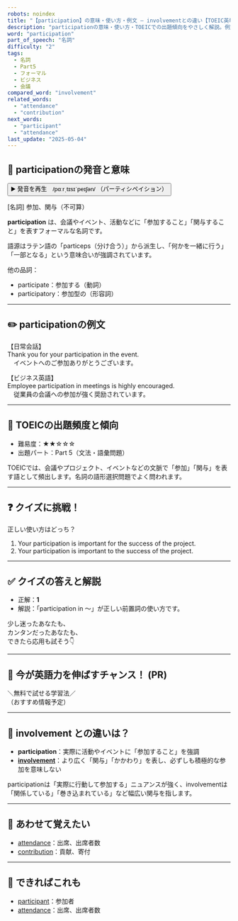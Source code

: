 ```yaml
---
robots: noindex
title: "【participation】の意味・使い方・例文 ― involvementとの違い【TOEIC英単語】"
description: "participationの意味・使い方・TOEICでの出題傾向をやさしく解説。例文・クイズ付きでinvolvementとの違いもわかりやすく学べます。"
word: "participation"
part_of_speech: "名詞"
difficulty: "2"
tags:
  - 名詞
  - Part5
  - フォーマル
  - ビジネス
  - 会議
compared_word: "involvement"
related_words:
  - "attendance"
  - "contribution"
next_words:
  - "participant"
  - "attendance"
last_update: "2025-05-04"
---
```


## 🔰 participationの発音と意味

<button class="play-audio" onclick="playTTS('participation')">
  <span class="play-audio-main">
    ▶️ 発音を再生　/pɑːrˌtɪsɪˈpeɪʃən/
  </span>
  <span class="play-audio-sub">
    （パーティシペイション）
  </span>
</button>

[名詞] 参加、関与（不可算）

**participation** は、会議やイベント、活動などに「参加すること」「関与すること」を表すフォーマルな名詞です。

語源はラテン語の「particeps（分け合う）」から派生し、「何かを一緒に行う」「一部となる」という意味合いが強調されています。

他の品詞：  
- participate：参加する（動詞）
- participatory：参加型の（形容詞）

---

## ✏️ participationの例文

【日常会話】  
Thank you for your participation in the event.  
　イベントへのご参加ありがとうございます。

【ビジネス英語】  
Employee participation in meetings is highly encouraged.  
　従業員の会議への参加が強く奨励されています。

---

## 🎯 TOEICの出題頻度と傾向

- 難易度：★★☆☆☆
- 出題パート：Part 5（文法・語彙問題）

TOEICでは、会議やプロジェクト、イベントなどの文脈で「参加」「関与」を表す語として頻出します。名詞の語形選択問題でよく問われます。

---

## ❓ クイズに挑戦！

正しい使い方はどっち？

1. Your participation is important for the success of the project.  
2. Your participation is important to the success of the project.

---

## ✅ クイズの答えと解説

- 正解：**1**
- 解説：「participation in ～」が正しい前置詞の使い方です。

少し迷ったあなたも、  
カンタンだったあなたも、  
できたら応用も試そう👇️

---

## 🚀 今が英語力を伸ばすチャンス！ (PR)

<div class="info-center">
＼無料で試せる学習法／<br>  
（おすすめ情報予定）
</div>

---

## 🤔  involvement との違いは？

- **participation**：実際に活動やイベントに「参加すること」を強調
- **[involvement](/word/involvement/)**：より広く「関与」「かかわり」を表し、必ずしも積極的な参加を意味しない

participationは「実際に行動して参加する」ニュアンスが強く、involvementは「関係している」「巻き込まれている」など幅広い関与を指します。

---

## 🧩 あわせて覚えたい

- [attendance](/word/attendance/)：出席、出席者数
- [contribution](/word/contribution/)：貢献、寄付

---

## 📖 できればこれも

- [participant](/word/participant/)：参加者
- [attendance](/word/attendance/)：出席、出席者数

<!-- cvid: aid44_bid02 -->
